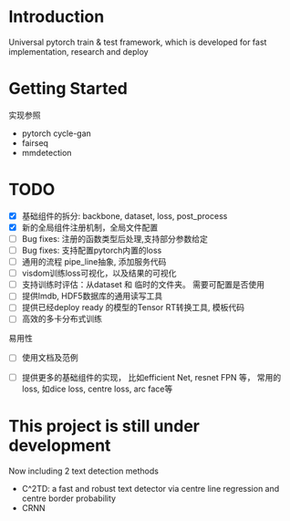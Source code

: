 # Introduction
Universal pytorch train & test framework, 
which is developed for fast implementation, research and deploy 

# Getting Started

实现参照
- pytorch cycle-gan
- fairseq
- mmdetection

# TODO
- [X] 基础组件的拆分: backbone, dataset, loss, post_process
- [X] 新的全局组件注册机制，全局文件配置
- [ ] Bug fixes: 注册的函数类型后处理,支持部分参数给定
- [ ] Bug fixes: 支持配置pytorch内置的loss
- [ ] 通用的流程 pipe_line抽象, 添加服务代码
- [ ] visdom训练loss可视化，以及结果的可视化
- [ ] 支持训练时评估：从dataset 和 临时的文件夹。 需要可配置是否使用
- [ ] 提供lmdb, HDF5数据库的通用读写工具
- [ ] 提供已经deploy ready 的模型的Tensor RT转换工具, 模板代码
- [ ] 高效的多卡分布式训练

易用性
- [ ] 使用文档及范例
- [ ] 提供更多的基础组件的实现， 比如efficient Net, resnet FPN 等， 
常用的loss, 如dice loss, centre loss, arc face等


# This project is still under development
Now including 2 text detection methods
- C^2TD: a fast and robust text detector via centre line regression and centre border probability
- CRNN
 
